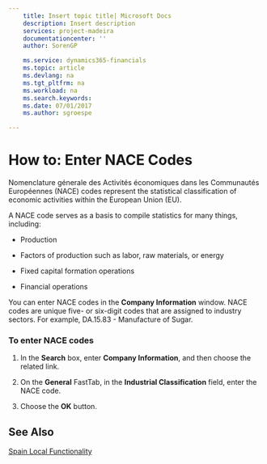 ```yaml
---
    title: Insert topic title| Microsoft Docs
    description: Insert description
    services: project-madeira
    documentationcenter: ''
    author: SorenGP

    ms.service: dynamics365-financials
    ms.topic: article
    ms.devlang: na
    ms.tgt_pltfrm: na
    ms.workload: na
    ms.search.keywords:
    ms.date: 07/01/2017
    ms.author: sgroespe

---
```

# How to: Enter NACE Codes
Nomenclature génerale des Activités économiques dans les Communautés Européennes \(NACE\) codes represent the statistical classification of economic activities within the European Union \(EU\).  
  
 A NACE code serves as a basis to compile statistics for many things, including:  
  
-   Production  
  
-   Factors of production such as labor, raw materials, or energy  
  
-   Fixed capital formation operations  
  
-   Financial operations  
  
 You can enter NACE codes in the **Company Information** window. NACE codes are unique five- or six-digit codes that are assigned to industry sectors. For example, DA.15.83 - Manufacture of Sugar.  
  
### To enter NACE codes  
  
1.  In the **Search** box, enter **Company Information**, and then choose the related link.  
  
2.  On the **General** FastTab, in the **Industrial Classification** field, enter the NACE code.  
  
3.  Choose the **OK** button.  
  
## See Also  
 [Spain Local Functionality](spain-local-functionality.md)